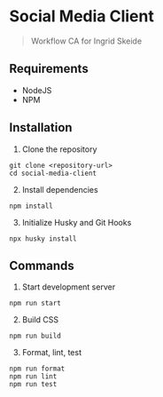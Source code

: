 # Social Media Client

> Workflow CA for Ingrid Skeide

## Requirements

- NodeJS
- NPM

## Installation

1. Clone the repository

```
git clone <repository-url>
cd social-media-client
```

2. Install dependencies

```
npm install
```

3. Initialize Husky and Git Hooks

```
npx husky install
```

## Commands

1. Start development server

```
npm run start
```

2. Build CSS

```
npm run build
```

3. Format, lint, test

```
npm run format
npm run lint
npm run test
```
